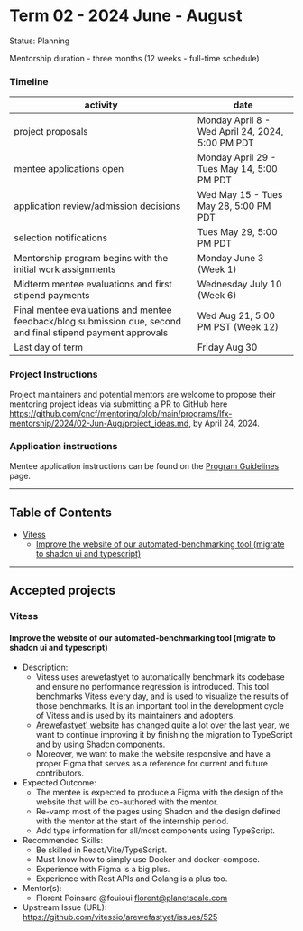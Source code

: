 # Term 02 - 2024 June - August 

Status: Planning

Mentorship duration - three months (12 weeks - full-time schedule)

### Timeline

| activity | date |
| --- | --- |   
| project proposals | Monday April 8 - Wed April 24, 2024, 5:00 PM PDT |
| mentee applications open | Monday April 29 - Tues May 14, 5:00 PM PDT |
| application review/admission decisions | Wed May 15 - Tues May 28, 5:00 PM PDT |
| selection notifications | Tues May 29, 5:00 PM PDT |
| Mentorship program begins with the initial work assignments | Monday June 3 (Week 1) | 
| Midterm mentee evaluations and first stipend payments | Wednesday July 10 (Week 6) |
| Final mentee evaluations and mentee feedback/blog submission due, second and final stipend payment approvals | Wed Aug 21, 5:00 PM PST (Week 12) |
| Last day of term | Friday Aug 30 |

### Project Instructions

Project maintainers and potential mentors are welcome to propose their mentoring project ideas via submitting a PR to GitHub here https://github.com/cncf/mentoring/blob/main/programs/lfx-mentorship/2024/02-Jun-Aug/project_ideas.md, by April 24, 2024.

### Application instructions

Mentee application instructions can be found on the [Program Guidelines](https://github.com/cncf/mentoring/blob/main/programs/lfx-mentorship/README.md#program-guidelines) page.

---

## Table of Contents

- [Vitess](#vitess)
    * [Improve the website of our automated-benchmarking tool (migrate to shadcn ui and typescript)](#improve-the-website-of-our-automated-benchmarking-tool-migrate-to-shadcn-ui-and-typescript)

---

## Accepted projects

### Vitess

#### Improve the website of our automated-benchmarking tool (migrate to shadcn ui and typescript)

- Description:
  - Vitess uses arewefastyet to automatically benchmark its codebase and ensure no performance regression is introduced. This tool benchmarks Vitess every day, and is used to visualize the results of those benchmarks. It is an important tool in the development cycle of Vitess and is used by its maintainers and adopters.
  - [Arewefastyet' website](https://benchmark.vitess.io) has changed quite a lot over the last year, we want to continue improving it by finishing the migration to TypeScript and by using Shadcn components.
  - Moreover, we want to make the website responsive and have a proper Figma that serves as a reference for current and future contributors.
- Expected Outcome:
  - The mentee is expected to produce a Figma with the design of the website that will be co-authored with the mentor.
  - Re-vamp most of the pages using Shadcn and the design defined with the mentor at the start of the internship period.
  - Add type information for all/most components using TypeScript.
- Recommended Skills:
  - Be skilled in React/Vite/TypeScript.
  - Must know how to simply use Docker and docker-compose.
  - Experience with Figma is a big plus.
  - Experience with Rest APIs and Golang is a plus too.
- Mentor(s):
    - Florent Poinsard @fouioui florent@planetscale.com
- Upstream Issue (URL): https://github.com/vitessio/arewefastyet/issues/525
